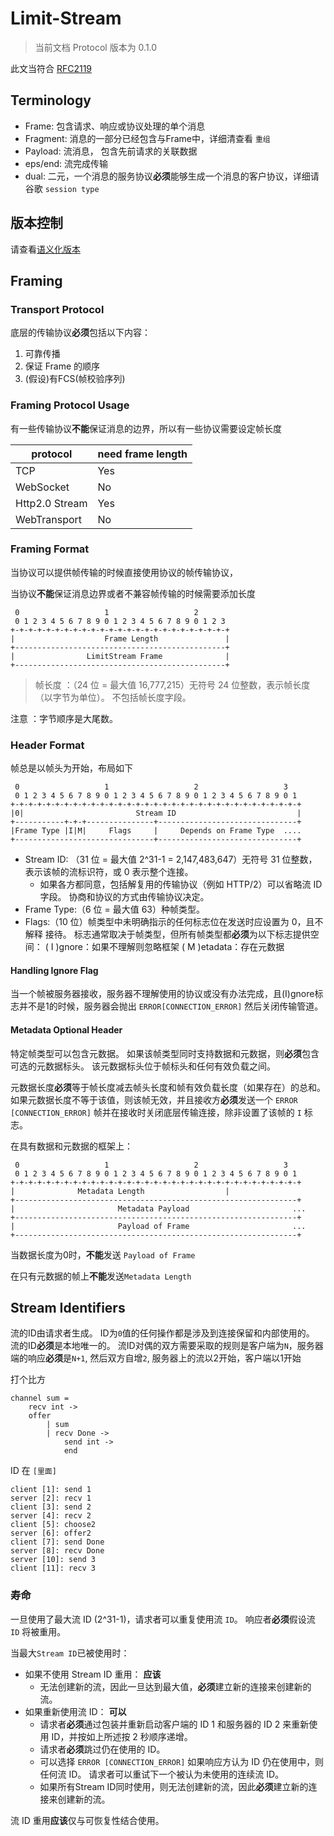 # Limit-Stream
> 当前文档 Protocol 版本为 0.1.0

此文当符合 [RFC2119](https://datatracker.ietf.org/doc/html/rfc2119)

## Terminology
- Frame: 包含请求、响应或协议处理的单个消息
- Fragment: 消息的一部分已经包含与Frame中，详细清查看 `重组`
- Payload: 流消息， 包含先前请求的关联数据
- eps/end: 流完成传输
- dual: 二元，一个消息的服务协议**必须**能够生成一个消息的客户协议，详细请谷歌 `session type`

## 版本控制
请查看[语义化版本](https://semver.org/)

## Framing

### Transport Protocol
底层的传输协议**必须**包括以下内容：
1. 可靠传播
2. 保证 Frame 的顺序
3. (假设)有FCS(帧校验序列)

### Framing Protocol Usage
有一些传输协议**不能**保证消息的边界，所以有一些协议需要设定帧长度

| protocol       | need frame length |
| -------------- | ----------------- |
| TCP            | Yes               |
| WebSocket      | No                |
| Http2.0 Stream | Yes               |
| WebTransport   | No                |

### Framing Format
当协议可以提供帧传输的时候直接使用协议的帧传输协议，

当协议**不能**保证消息边界或者不兼容帧传输的时候需要添加长度
```
 0                   1                   2
 0 1 2 3 4 5 6 7 8 9 0 1 2 3 4 5 6 7 8 9 0 1 2 3
+-+-+-+-+-+-+-+-+-+-+-+-+-+-+-+-+-+-+-+-+-+-+-+-+
|                    Frame Length               |
+-----------------------------------------------+
|                LimitStream Frame              |
+-----------------------------------------------+
```

> 帧长度 ：（24 位 = 最大值 16,777,215）无符号 24 位整数，表示帧长度（以字节为单位）。 不包括帧长度字段。 

注意 ：字节顺序是大尾数。 

### Header Format
帧总是以帧头为开始，布局如下
```
 0                   1                   2                   3
 0 1 2 3 4 5 6 7 8 9 0 1 2 3 4 5 6 7 8 9 0 1 2 3 4 5 6 7 8 9 0 1
+-+-+-+-+-+-+-+-+-+-+-+-+-+-+-+-+-+-+-+-+-+-+-+-+-+-+-+-+-+-+-+-+
|0|                         Stream ID                           |
+-----------+-+-+---------------+-------------------------------+
|Frame Type |I|M|     Flags     |     Depends on Frame Type  ....
+-------------------------------+-------------------------------+
```

- Stream ID: （31 位 = 最大值 2^31-1 = 2,147,483,647）无符号 31 位整数，表示该帧的流标识符，或 0 表示整个连接。
    - 如果各方都同意，包括解复用的传输协议（例如 HTTP/2）可以省略流 ID 字段。 协商和协议的方式由传输协议决定。 
- Frame Type:（6 位 = 最大值 63）种帧类型。 
- Flags:（10 位）帧类型中未明确指示的任何标志位在发送时应设置为 0，且不解释 接待。 标志通常取决于帧类型，但所有帧类型都**必须**为以下标志提供空间： ( I )gnore：如果不理解则忽略框架 ( M )etadata：存在元数据 

#### Handling Ignore Flag
当一个帧被服务器接收，服务器不理解使用的协议或没有办法完成，且(I)gnore标志并不是1的时候，服务器会抛出 `ERROR[CONNECTION_ERROR]` 然后关闭传输管道。

#### Metadata Optional Header
特定帧类型可以包含元数据。 如果该帧类型同时支持数据和元数据，则**必须**包含可选的元数据标头。 该元数据标头位于帧标头和任何有效负载之间。 

元数据长度**必须**等于帧长度减去帧头长度和帧有效负载长度（如果存在）的总和。 如果元数据长度不等于该值，则该帧无效，并且接收方**必须**发送一个 `ERROR [CONNECTION_ERROR]` 帧并在接收时关闭底层传输连接，除非设置了该帧的 `I` 标志。

在具有数据和元数据的框架上： 

```
 0                   1                   2                   3
 0 1 2 3 4 5 6 7 8 9 0 1 2 3 4 5 6 7 8 9 0 1 2 3 4 5 6 7 8 9 0 1
+-+-+-+-+-+-+-+-+-+-+-+-+-+-+-+-+-+-+-+-+-+-+-+-+-+-+-+-+-+-+-+-+
|              Metadata Length                  |
+---------------------------------------------------------------+
|                       Metadata Payload                       ...
+---------------------------------------------------------------+
|                       Payload of Frame                       ...
+---------------------------------------------------------------+
```

当数据长度为0时，**不能**发送 `Payload of Frame`

在只有元数据的帧上**不能**发送`Metadata Length`

## Stream Identifiers
流的ID由请求者生成。
ID为`0`值的任何操作都是涉及到连接保留和内部使用的。
流的ID**必须**是本地唯一的。
流ID对偶的双方需要采取的规则是客户端为`N`，服务器端的响应**必须**是`N+1`, 然后双方自增`2`, 服务器上的流以2开始，客户端以1开始

打个比方

```
channel sum =
    recv int ->
    offer 
        | sum
        | recv Done ->
            send int ->
            end
```
ID 在 `[里面]`
```
client [1]: send 1
server [2]: recv 1
client [3]: send 2
server [4]: recv 2
client [5]: choose2
server [6]: offer2
client [7]: send Done
server [8]: recv Done
server [10]: send 3
client [11]: recv 3
```

### 寿命
一旦使用了最大流 ID (2^31-1)，请求者可以重复使用流 `ID`。 响应者**必须**假设流 `ID` 将被重用。

当最大`Stream ID`已被使用时：
- 如果不使用 Stream ID 重用： **应该**
    - 无法创建新的流，因此一旦达到最大值，**必须**建立新的连接来创建新的流。 
- 如果重新使用流 ID： **可以**
    - 请求者**必须**通过包装并重新启动客户端的 ID 1 和服务器的 ID 2 来重新使用 ID，并按如上所述按 2 秒顺序递增。
    - 请求者**必须**跳过仍在使用的 ID。
    - 可以选择 `ERROR [CONNECTION_ERROR]` 如果响应方认为 ID 仍在使用中，则 任何流 ID。 请求者可以重试下一个被认为未使用的连续流 ID。
    - 如果所有Stream ID同时使用，则无法创建新的流，因此**必须**建立新的连接来创建新的流。 

流 ID 重用**应该**仅与可恢复性结合使用。 